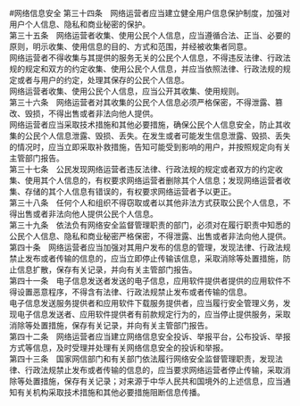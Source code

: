 #网络信息安全
第三十四条　网络运营者应当建立健全用户信息保护制度，加强对用户个人信息、隐私和商业秘密的保护。<br/>
第三十五条　网络运营者收集、使用公民个人信息，应当遵循合法、正当、必要的原则，明示收集、使用信息的目的、方式和范围，并经被收集者同意。<br/>
网络运营者不得收集与其提供的服务无关的公民个人信息，不得违反法律、行政法规的规定和双方的约定收集、使用公民个人信息，并应当依照法律、行政法规的规定或者与用户的约定，处理其保存的公民个人信息。<br/>
网络运营者收集、使用公民个人信息，应当公开其收集、使用规则。<br/>
第三十六条　网络运营者对其收集的公民个人信息必须严格保密，不得泄露、篡改、毁损，不得出售或者非法向他人提供。<br/>
网络运营者应当采取技术措施和其他必要措施，确保公民个人信息安全，防止其收集的公民个人信息泄露、毁损、丢失。在发生或者可能发生信息泄露、毁损、丢失的情况时，应当立即采取补救措施，告知可能受到影响的用户，并按照规定向有关主管部门报告。<br/>
第三十七条　公民发现网络运营者违反法律、行政法规的规定或者双方的约定收集、使用其个人信息的，有权要求网络运营者删除其个人信息；发现网络运营者收集、存储的其个人信息有错误的，有权要求网络运营者予以更正。<br/>
第三十八条　任何个人和组织不得窃取或者以其他非法方式获取公民个人信息，不得出售或者非法向他人提供公民个人信息。<br/>
第三十九条　依法负有网络安全监督管理职责的部门，必须对在履行职责中知悉的公民个人信息、隐私和商业秘密严格保密，不得泄露、出售或者非法向他人提供。<br/>
第四十条　网络运营者应当加强对其用户发布的信息的管理，发现法律、行政法规禁止发布或者传输的信息的，应当立即停止传输该信息，采取消除等处置措施，防止信息扩散，保存有关记录，并向有关主管部门报告。<br/>
第四十一条　电子信息发送者发送的电子信息，应用软件提供者提供的应用软件不得设置恶意程序，不得含有法律、行政法规禁止发布或者传输的信息。<br/>
电子信息发送服务提供者和应用软件下载服务提供者，应当履行安全管理义务，发现电子信息发送者、应用软件提供者有前款规定行为的，应当停止提供服务，采取消除等处置措施，保存有关记录，并向有关主管部门报告。<br/>
第四十二条　网络运营者应当建立网络信息安全投诉、举报平台，公布投诉、举报方式等信息，及时受理并处理有关网络信息安全的投诉和举报。<br/>
第四十三条　国家网信部门和有关部门依法履行网络安全监督管理职责，发现法律、行政法规禁止发布或者传输的信息的，应当要求网络运营者停止传输，采取消除等处置措施，保存有关记录；对来源于中华人民共和国境外的上述信息，应当通知有关机构采取技术措施和其他必要措施阻断信息传播。<br/>
